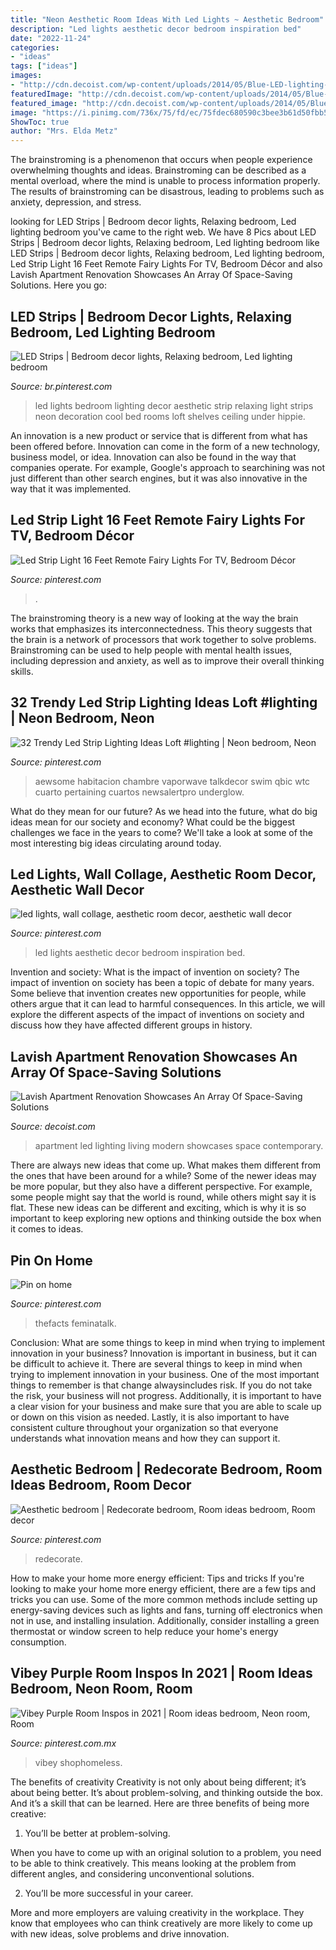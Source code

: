 ```yaml
---
title: "Neon Aesthetic Room Ideas With Led Lights ~ Aesthetic Bedroom"
description: "Led lights aesthetic decor bedroom inspiration bed"
date: "2022-11-24"
categories:
- "ideas"
tags: ["ideas"]
images:
- "http://cdn.decoist.com/wp-content/uploads/2014/05/Blue-LED-lighting-for-the-snazzy-modern-living-room.jpg"
featuredImage: "http://cdn.decoist.com/wp-content/uploads/2014/05/Blue-LED-lighting-for-the-snazzy-modern-living-room.jpg"
featured_image: "http://cdn.decoist.com/wp-content/uploads/2014/05/Blue-LED-lighting-for-the-snazzy-modern-living-room.jpg"
image: "https://i.pinimg.com/736x/75/fd/ec/75fdec680590c3bee3b61d50fbb5b8ec.jpg"
ShowToc: true
author: "Mrs. Elda Metz"
---
```



The brainstroming is a phenomenon that occurs when people experience overwhelming thoughts and ideas. Brainstroming can be described as a mental overload, where the mind is unable to process information properly. The results of brainstroming can be disastrous, leading to problems such as anxiety, depression, and stress.

	

		
looking for LED Strips | Bedroom decor lights, Relaxing bedroom, Led lighting bedroom you've came to the right web. We have 8 Pics about LED Strips | Bedroom decor lights, Relaxing bedroom, Led lighting bedroom like LED Strips | Bedroom decor lights, Relaxing bedroom, Led lighting bedroom, Led Strip Light 16 Feet Remote Fairy Lights For TV, Bedroom Décor and also Lavish Apartment Renovation Showcases An Array Of Space-Saving Solutions. Here you go:
		
    
## LED Strips | Bedroom Decor Lights, Relaxing Bedroom, Led Lighting Bedroom

<img loading=lazy src="https://i.pinimg.com/736x/92/b9/c6/92b9c670fd50de3724dd766cfc83fd06.jpg" onerror="this.onerror=null;this.src='https://tse1.mm.bing.net/th?id=OIP.cBOFKO873pVqYqx0R-6vngHaLH&amp;pid=15.1';" alt="LED Strips | Bedroom decor lights, Relaxing bedroom, Led lighting bedroom">

_Source: br.pinterest.com_

>led lights bedroom lighting decor aesthetic strip relaxing light strips neon decoration cool bed rooms loft shelves ceiling under hippie. 

	

An innovation is a new product or service that is different from what has been offered before. Innovation can come in the form of a new technology, business model, or idea. Innovation can also be found in the way that companies operate. For example, Google's approach to searchining was not just different than other search engines, but it was also innovative in the way that it was implemented.

    
## Led Strip Light 16 Feet Remote Fairy Lights For TV, Bedroom Décor

<img loading=lazy src="https://i.pinimg.com/736x/03/1e/a5/031ea52eb476139dc727e0888dad0328.jpg" onerror="this.onerror=null;this.src='https://tse4.mm.bing.net/th?id=OIP.ApkGWF3w53NEz4vibY2XWQHaNt&amp;pid=15.1';" alt="Led Strip Light 16 Feet Remote Fairy Lights For TV, Bedroom Décor">

_Source: pinterest.com_

>. 

	

The brainstroming theory is a new way of looking at the way the brain works that emphasizes its interconnectedness. This theory suggests that the brain is a network of processors that work together to solve problems. Brainstroming can be used to help people with mental health issues, including depression and anxiety, as well as to improve their overall thinking skills.

    
## 32 Trendy Led Strip Lighting Ideas Loft #lighting | Neon Bedroom, Neon

<img loading=lazy src="https://i.pinimg.com/736x/81/3f/c7/813fc765664557378998873881a5b5a8.jpg" onerror="this.onerror=null;this.src='https://tse1.mm.bing.net/th?id=OIP.B42B4-FhnI0ZZS6GqJApqAAAAA&amp;pid=15.1';" alt="32 Trendy Led Strip Lighting Ideas Loft #lighting | Neon bedroom, Neon">

_Source: pinterest.com_

>aewsome habitacion chambre vaporwave talkdecor swim qbic wtc cuarto pertaining cuartos newsalertpro underglow. 

	

What do they mean for our future?
As we head into the future, what do big ideas mean for our society and economy? What could be the biggest challenges we face in the years to come? We'll take a look at some of the most interesting big ideas circulating around today.

    
## Led Lights, Wall Collage, Aesthetic Room Decor, Aesthetic Wall Decor

<img loading=lazy src="https://i.pinimg.com/736x/d1/e1/9b/d1e19b36ea8a871640596b488ad69855.jpg" onerror="this.onerror=null;this.src='https://tse1.mm.bing.net/th?id=OIP.IsGH-BnYWMCW_yoThqCDIwHaNK&amp;pid=15.1';" alt="led lights, wall collage, aesthetic room decor, aesthetic wall decor">

_Source: pinterest.com_

>led lights aesthetic decor bedroom inspiration bed. 

	

Invention and society: What is the impact of invention on society?
The impact of invention on society has been a topic of debate for many years. Some believe that invention creates new opportunities for people, while others argue that it can lead to harmful consequences. In this article, we will explore the different aspects of the impact of inventions on society and discuss how they have affected different groups in history.

    
## Lavish Apartment Renovation Showcases An Array Of Space-Saving Solutions

<img loading=lazy src="http://cdn.decoist.com/wp-content/uploads/2014/05/Blue-LED-lighting-for-the-snazzy-modern-living-room.jpg" onerror="this.onerror=null;this.src='https://tse1.mm.bing.net/th?id=OIP.uLvcDc7dUW6X0-QF8pbCsAHaE7&amp;pid=15.1';" alt="Lavish Apartment Renovation Showcases An Array Of Space-Saving Solutions">

_Source: decoist.com_

>apartment led lighting living modern showcases space contemporary. 

	

There are always new ideas that come up. What makes them different from the ones that have been around for a while? Some of the newer ideas may be more popular, but they also have a different perspective. For example, some people might say that the world is round, while others might say it is flat. These new ideas can be different and exciting, which is why it is so important to keep exploring new options and thinking outside the box when it comes to ideas.

    
## Pin On Home

<img loading=lazy src="https://i.pinimg.com/736x/75/fd/ec/75fdec680590c3bee3b61d50fbb5b8ec.jpg" onerror="this.onerror=null;this.src='https://tse2.mm.bing.net/th?id=OIP.cE6FoqdWmBhn8Lf_EjrrZQHaNK&amp;pid=15.1';" alt="Pin on home">

_Source: pinterest.com_

>thefacts feminatalk. 

	

Conclusion: What are some things to keep in mind when trying to implement innovation in your business?
Innovation is important in business, but it can be difficult to achieve it. There are several things to keep in mind when trying to implement innovation in your business. One of the most important things to remember is that change alwaysincludes risk. If you do not take the risk, your business will not progress. Additionally, it is important to have a clear vision for your business and make sure that you are able to scale up or down on this vision as needed. Lastly, it is also important to have consistent culture throughout your organization so that everyone understands what innovation means and how they can support it.

    
## Aesthetic Bedroom | Redecorate Bedroom, Room Ideas Bedroom, Room Decor

<img loading=lazy src="https://i.pinimg.com/736x/0b/a9/a0/0ba9a00d1e7d5c3cac015d7383008181.jpg" onerror="this.onerror=null;this.src='https://tse4.mm.bing.net/th?id=OIP.pIo8bGy_KcQ4mPzmLDUZhAHaOe&amp;pid=15.1';" alt="Aesthetic bedroom | Redecorate bedroom, Room ideas bedroom, Room decor">

_Source: pinterest.com_

>redecorate. 

	

How to make your home more energy efficient: Tips and tricks
If you're looking to make your home more energy efficient, there are a few tips and tricks you can use. Some of the more common methods include setting up energy-saving devices such as lights and fans, turning off electronics when not in use, and installing insulation. Additionally, consider installing a green thermostat or window screen to help reduce your home's energy consumption.

    
## Vibey Purple Room Inspos In 2021 | Room Ideas Bedroom, Neon Room, Room

<img loading=lazy src="https://i.pinimg.com/736x/fc/5f/d4/fc5fd4ecd52e064a7a80cf75b7285a69.jpg" onerror="this.onerror=null;this.src='https://tse1.mm.bing.net/th?id=OIP.jZKsBp_GhfmKilStOd1PUwHaQB&amp;pid=15.1';" alt="Vibey Purple Room Inspos in 2021 | Room ideas bedroom, Neon room, Room">

_Source: pinterest.com.mx_

>vibey shophomeless. 

	

The benefits of creativity
Creativity is not only about being different; it’s about being better. It’s about problem-solving, and thinking outside the box. And it’s a skill that can be learned. Here are three benefits of being more creative:
1. You’ll be better at problem-solving.

When you have to come up with an original solution to a problem, you need to be able to think creatively. This means looking at the problem from different angles, and considering unconventional solutions.

2. You’ll be more successful in your career.

More and more employers are valuing creativity in the workplace. They know that employees who can think creatively are more likely to come up with new ideas, solve problems and drive innovation.

